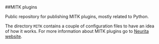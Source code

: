 ##MITK plugins

Public repository for publishing MITK plugins, mostly related to Python.

The directory `MITK` contains a couple of configuration files to have an idea of how it works.
For more information about MITK plugins go to [Neurita website](https://neurita.github.io).
